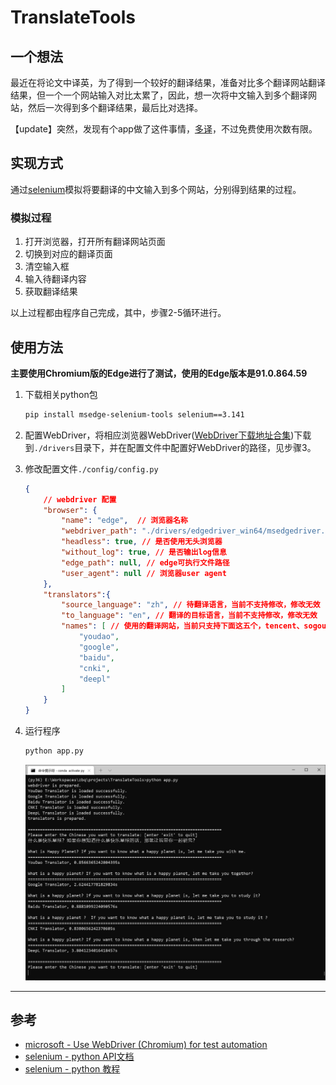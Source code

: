 # TranslateTools

## 一个想法

最近在将论文中译英，为了得到一个较好的翻译结果，准备对比多个翻译网站翻译结果，但一个一个网站输入对比太累了，因此，想一次将中文输入到多个翻译网站，然后一次得到多个翻译结果，最后比对选择。

【update】突然，发现有个app做了这件事情，[多译](https://duoyiapp.com/)，不过免费使用次数有限。

## 实现方式

通过[selenium](https://github.com/SeleniumHQ/Selenium)模拟将要翻译的中文输入到多个网站，分别得到结果的过程。

### 模拟过程

1. 打开浏览器，打开所有翻译网站页面
2. 切换到对应的翻译页面
3. 清空输入框
4. 输入待翻译内容
5. 获取翻译结果

以上过程都由程序自己完成，其中，步骤2-5循环进行。

## 使用方法

**主要使用Chromium版的Edge进行了测试，使用的Edge版本是91.0.864.59**

1. 下载相关python包
    ```bash
    pip install msedge-selenium-tools selenium==3.141
    ```

2. 配置WebDriver，将相应浏览器WebDriver([WebDriver下载地址合集](./drivers/README.md))下载到`./drivers`目录下，并在配置文件中配置好WebDriver的路径，见步骤3。

3. 修改配置文件`./config/config.py`
    ```json
    {
        // webdriver 配置
        "browser": {
            "name": "edge",  // 浏览器名称
            "webdriver_path": "./drivers/edgedriver_win64/msedgedriver.exe", // webdriver路径
            "headless": true, // 是否使用无头浏览器
            "without_log": true, // 是否输出log信息
            "edge_path": null, // edge可执行文件路径
            "user_agent": null // 浏览器user agent
        },
        "translators":{
            "source_language": "zh", // 待翻译语言，当前不支持修改，修改无效
            "to_language": "en", // 翻译的目标语言，当前不支持修改，修改无效
            "names": [ // 使用的翻译网站，当前只支持下面这五个，tencent、sogou会被检测出来阻止获取数据
                "youdao",
                "google",
                "baidu",
                "cnki",
                "deepl"
            ]
        }
    }
    ```
4. 运行程序
    ```bash
    python app.py
    ```
    ![run app](./picture/run_app.png)
---

## 参考
- [microsoft - Use WebDriver (Chromium) for test automation](https://docs.microsoft.com/en-us/microsoft-edge/webdriver-chromium/?tabs=python)
- [selenium - python API文档](https://www.selenium.dev/selenium/docs/api/py/)
- [selenium - python 教程](https://www.selenium.dev/documentation/en/getting_started/)